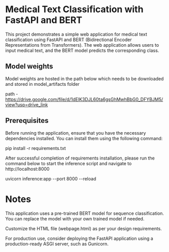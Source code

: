 # Medical Text Classification with FastAPI and BERT

This project demonstrates a simple web application for medical text classification using FastAPI and BERT (Bidirectional Encoder Representations from Transformers). The web application allows users to input medical text, and the BERT model predicts the corresponding class.

## Model weights

Model weights are hosted in the path below which needs to be downloaded and stored in model_artifacts folder

path - https://drive.google.com/file/d/1dElK3DJL60ta6gsGhMwhBbG0_DFYBJM5/view?usp=drive_link

## Prerequisites

Before running the application, ensure that you have the necessary dependencies installed. You can install them using the following command:

pip install -r requirements.txt

After successful completion of requirements installation, please run the command below to start the inference script and navigate to http://localhost:8000

uvicorn inference:app --port 8000 --reload



# Notes

This application uses a pre-trained BERT model for sequence classification. You can replace the model with your own trained model if needed.

Customize the HTML file (webpage.html) as per your design requirements.

For production use, consider deploying the FastAPI application using a production-ready ASGI server, such as Gunicorn.

